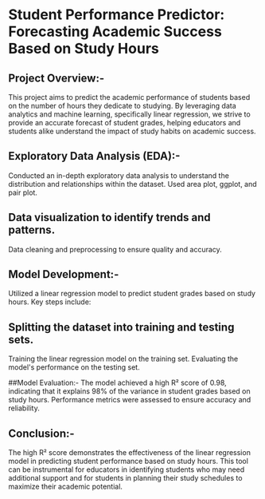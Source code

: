 # Student Performance Predictor: Forecasting Academic Success Based on Study Hours

## Project Overview:-
This project aims to predict the academic performance of students based on the number of hours they dedicate to studying. By leveraging data analytics and machine learning, specifically linear regression, we strive to provide an accurate forecast of student grades, helping educators and students alike understand the impact of study habits on academic success.

## Exploratory Data Analysis (EDA):-
Conducted an in-depth exploratory data analysis to understand the distribution and relationships within the dataset.
Used area plot, ggplot, and pair plot.

## Data visualization to identify trends and patterns.
Data cleaning and preprocessing to ensure quality and accuracy.

## Model Development:-
Utilized a linear regression model to predict student grades based on study hours. Key steps include:

## Splitting the dataset into training and testing sets.
Training the linear regression model on the training set.
Evaluating the model's performance on the testing set.

##Model Evaluation:-
The model achieved a high R² score of 0.98, indicating that it explains 98% of the variance in student grades based on study hours. Performance metrics were assessed to ensure accuracy and reliability.

## Conclusion:- 
The high R² score demonstrates the effectiveness of the linear regression model in predicting student performance based on study hours. This tool can be instrumental for educators in identifying students who may need additional support and for students in planning their study schedules to maximize their academic potential.
